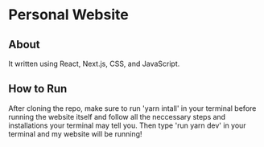 # Personal Website

## About

It written using React, Next.js, CSS, and JavaScript.

## How to Run

After cloning the repo, make sure to run 'yarn intall' in your terminal before running the website itself and follow all the neccessary steps and installations your terminal may tell you. Then type 'run yarn dev' in your terminal and my website will be running!
